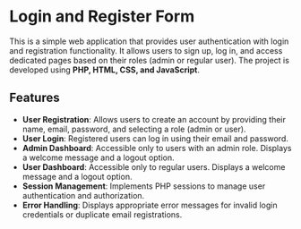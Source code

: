 # Login and Register Form  

This is a simple web application that provides user authentication with login and registration functionality. It allows users to sign up, log in, and access dedicated pages based on their roles (admin or regular user). The project is developed using **PHP, HTML, CSS, and JavaScript**.  

## Features  

- **User Registration**: Allows users to create an account by providing their name, email, password, and selecting a role (admin or user).  
- **User Login**: Registered users can log in using their email and password.  
- **Admin Dashboard**: Accessible only to users with an admin role. Displays a welcome message and a logout option.  
- **User Dashboard**: Accessible only to regular users. Displays a welcome message and a logout option.  
- **Session Management**: Implements PHP sessions to manage user authentication and authorization.  
- **Error Handling**: Displays appropriate error messages for invalid login credentials or duplicate email registrations.  
